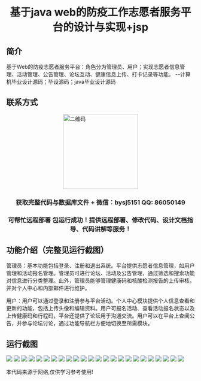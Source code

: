 <p><h1 align="center">基于java web的防疫工作志愿者服务平台的设计与实现+jsp</h1></p>

## 简介
基于Web的防疫志愿者服务平台：角色分为管理员、用户；实现志愿者信息管理、活动管理、公告管理、论坛互动、健康信息上传、打卡记录等功能。    --计算机毕业设计源码；毕设源码；java毕业设计源码


## 联系方式
<img src="https://bs-1329754181.cos.ap-shanghai.myqcloud.com/wx.jpg" alt="二维码" style="display: block; margin: 0 auto;" width="200px">
<p><h3 align="center">获取完整代码与数据库文件 + 微信：bysj5151 QQ: 86050149</h3></p>
<p><h3 align="center">可帮忙远程部署 包运行成功！提供远程部署、修改代码、设计文档指导、代码讲解等服务！</h3></p>

## 功能介绍（完整见运行截图）
管理员：基本功能包括登录、注册和退出系统。平台提供志愿者信息管理，如用户管理和活动报名管理。管理员可进行论坛、活动及公告管理，通过筛选和搜索功能对信息进行分类整理。此外，管理员能够管理健康码和核酸检测报告的上传审核，并对个人中心和内部邮件进行维护。

用户：用户可以通过登录和注册参与平台活动。个人中心模块提供个人信息查看和更新的功能，包括上传头像和编辑资料。用户可报名活动、查看活动报名状态以及上传健康码和行程码，平台还提供了论坛用于沟通交流。用户可以在平台上查阅公告，并参与论坛讨论，通过功能导航栏方便地切换至所需模块。


## 运行截图
![](https://bs-1329754181.cos.ap-shanghai.myqcloud.com/ssm/EpidemicPreventionVolunteerServicePlatform/img/001.jpg)
![](https://bs-1329754181.cos.ap-shanghai.myqcloud.com/ssm/EpidemicPreventionVolunteerServicePlatform/img/002.jpg)
![](https://bs-1329754181.cos.ap-shanghai.myqcloud.com/ssm/EpidemicPreventionVolunteerServicePlatform/img/003.jpg)
![](https://bs-1329754181.cos.ap-shanghai.myqcloud.com/ssm/EpidemicPreventionVolunteerServicePlatform/img/004.jpg)
![](https://bs-1329754181.cos.ap-shanghai.myqcloud.com/ssm/EpidemicPreventionVolunteerServicePlatform/img/005.jpg)
![](https://bs-1329754181.cos.ap-shanghai.myqcloud.com/ssm/EpidemicPreventionVolunteerServicePlatform/img/006.jpg)
![](https://bs-1329754181.cos.ap-shanghai.myqcloud.com/ssm/EpidemicPreventionVolunteerServicePlatform/img/007.jpg)
![](https://bs-1329754181.cos.ap-shanghai.myqcloud.com/ssm/EpidemicPreventionVolunteerServicePlatform/img/008.jpg)
![](https://bs-1329754181.cos.ap-shanghai.myqcloud.com/ssm/EpidemicPreventionVolunteerServicePlatform/img/009.jpg)
![](https://bs-1329754181.cos.ap-shanghai.myqcloud.com/ssm/EpidemicPreventionVolunteerServicePlatform/img/010.jpg)
![](https://bs-1329754181.cos.ap-shanghai.myqcloud.com/ssm/EpidemicPreventionVolunteerServicePlatform/img/011.jpg)
![](https://bs-1329754181.cos.ap-shanghai.myqcloud.com/ssm/EpidemicPreventionVolunteerServicePlatform/img/012.jpg)
![](https://bs-1329754181.cos.ap-shanghai.myqcloud.com/ssm/EpidemicPreventionVolunteerServicePlatform/img/013.jpg)
![](https://bs-1329754181.cos.ap-shanghai.myqcloud.com/ssm/EpidemicPreventionVolunteerServicePlatform/img/014.jpg)
![](https://bs-1329754181.cos.ap-shanghai.myqcloud.com/ssm/EpidemicPreventionVolunteerServicePlatform/img/015.jpg)
![](https://bs-1329754181.cos.ap-shanghai.myqcloud.com/ssm/EpidemicPreventionVolunteerServicePlatform/img/016.jpg)
![](https://bs-1329754181.cos.ap-shanghai.myqcloud.com/ssm/EpidemicPreventionVolunteerServicePlatform/img/017.jpg)
![](https://bs-1329754181.cos.ap-shanghai.myqcloud.com/ssm/EpidemicPreventionVolunteerServicePlatform/img/018.jpg)
![](https://bs-1329754181.cos.ap-shanghai.myqcloud.com/ssm/EpidemicPreventionVolunteerServicePlatform/img/019.jpg)
![](https://bs-1329754181.cos.ap-shanghai.myqcloud.com/ssm/EpidemicPreventionVolunteerServicePlatform/img/020.jpg)
![](https://bs-1329754181.cos.ap-shanghai.myqcloud.com/ssm/EpidemicPreventionVolunteerServicePlatform/img/021.jpg)
![](https://bs-1329754181.cos.ap-shanghai.myqcloud.com/ssm/EpidemicPreventionVolunteerServicePlatform/img/022.jpg)
![](https://bs-1329754181.cos.ap-shanghai.myqcloud.com/ssm/EpidemicPreventionVolunteerServicePlatform/img/023.jpg)
![](https://bs-1329754181.cos.ap-shanghai.myqcloud.com/ssm/EpidemicPreventionVolunteerServicePlatform/img/024.jpg)

<p>本代码来源于网络,仅供学习参考使用!</p>
